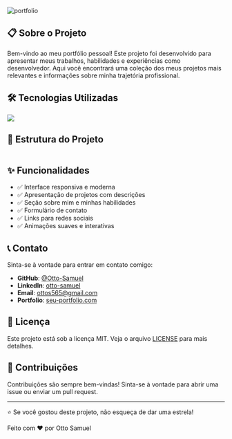 ![portfolio](https://capsule-render.vercel.app/api?type=rect&height=200&color=1DDDBC&text=Portfolio%20🚀&section=header&descAlign=59&strokeWidth=0&textBg=false)

## 📋 Sobre o Projeto

Bem-vindo ao meu portfólio pessoal! Este projeto foi desenvolvido para apresentar meus trabalhos, habilidades e experiências como desenvolvedor. Aqui você encontrará uma coleção dos meus projetos mais relevantes e informações sobre minha trajetória profissional.

## 🛠️ Tecnologias Utilizadas

<p>
  <a href="https://skillicons.dev">
    <img src="https://skillicons.dev/icons?i=html,css,js&perline=9"/>
  </a>
</p>

## 📂 Estrutura do Projeto

```

```

## ✨ Funcionalidades

- ✅ Interface responsiva e moderna
- ✅ Apresentação de projetos com descrições
- ✅ Seção sobre mim e minhas habilidades
- ✅ Formulário de contato
- ✅ Links para redes sociais
- ✅ Animações suaves e interativas

## 📞 Contato

Sinta-se à vontade para entrar em contato comigo:

- **GitHub**: [@Otto-Samuel](https://github.com/Otto-Samuel)
- **LinkedIn**: [otto-samuel](https://linkedin.com/in/otto-samuel)
- **Email**: ottos565@gmail.com
- **Portfolio**: [seu-portfolio.com](https://portfolio-ottosamuel.onrender.com)

## 📄 Licença

Este projeto está sob a licença MIT. Veja o arquivo [LICENSE](LICENSE) para mais detalhes.

## 🤝 Contribuições

Contribuições são sempre bem-vindas! Sinta-se à vontade para abrir uma issue ou enviar um pull request.

---

⭐ Se você gostou deste projeto, não esqueça de dar uma estrela!

Feito com ❤️ por Otto Samuel
